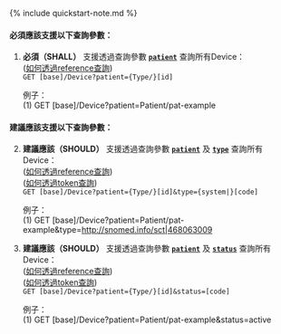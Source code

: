 {% include quickstart-note.md %}

#### 必須應該支援以下查詢參數：

1. **必須（SHALL）** 支援透過查詢參數 **[`patient`](SearchParameter-Device-patient.html)** 查詢所有Device：               
    ([如何透過reference查詢](http://hl7.org/fhir/R4/search.html#reference))    
    `GET [base]/Device?patient={Type/}[id]`

    例子：  
      (1) GET [base]/Device?patient=Patient/pat-example

#### 建議應該支援以下查詢參數：

2. **建議應該（SHOULD）** 支援透過查詢參數 **[`patient`](SearchParameter-Device-patient.html)** 及  **[`type`](SearchParameter-Device-type.html)** 查詢所有Device：               
    ([如何透過reference查詢](http://hl7.org/fhir/R4/search.html#reference))    
    ([如何透過token查詢](http://hl7.org/fhir/R4/search.html#token))  
    `GET [base]/Device?patient={Type/}[id]&type={system|}[code]`

    例子：  
      (1) GET [base]/Device?patient=Patient/pat-example&type=http://snomed.info/sct|468063009


3. **建議應該（SHOULD）** 支援透過查詢參數 **[`patient`](SearchParameter-Device-patient.html)** 及  **[`status`](SearchParameter-Device-status.html)** 查詢所有Device：               
    ([如何透過reference查詢](http://hl7.org/fhir/R4/search.html#reference))    
    ([如何透過token查詢](http://hl7.org/fhir/R4/search.html#token))  
    `GET [base]/Device?patient={Type/}[id]&status=[code]`

    例子：  
      (1) GET [base]/Device?patient=Patient/pat-example&status=active